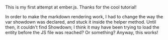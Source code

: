 This is my first attempt at ember.js. Thanks for the cool tutorial!

In order to make the markdown rendering work, I had to change the way the var showdown was declared, and stuck it inside the helper method. Until then, it couldn't find Showdown; I think it may have been trying to load the entity before the JS file was reached? Or something? Anyway, this works!
